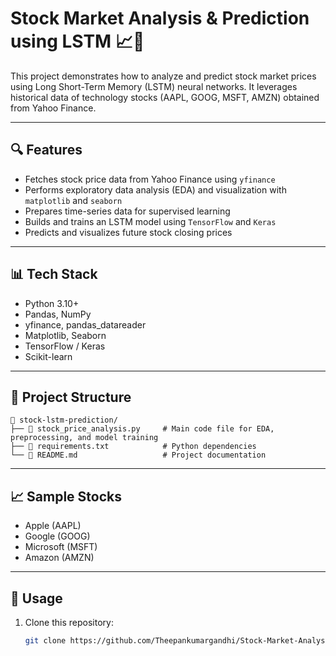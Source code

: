 # Stock Market Analysis & Prediction using LSTM 📈🧠

This project demonstrates how to analyze and predict stock market prices using Long Short-Term Memory (LSTM) neural networks. It leverages historical data of technology stocks (AAPL, GOOG, MSFT, AMZN) obtained from Yahoo Finance.

---

## 🔍 Features

- Fetches stock price data from Yahoo Finance using `yfinance`
- Performs exploratory data analysis (EDA) and visualization with `matplotlib` and `seaborn`
- Prepares time-series data for supervised learning
- Builds and trains an LSTM model using `TensorFlow` and `Keras`
- Predicts and visualizes future stock closing prices

---

## 📊 Tech Stack

- Python 3.10+
- Pandas, NumPy
- yfinance, pandas_datareader
- Matplotlib, Seaborn
- TensorFlow / Keras
- Scikit-learn

---

## 📁 Project Structure
```
📁 stock-lstm-prediction/
├── 📄 stock_price_analysis.py     # Main code file for EDA, preprocessing, and model training
├── 📄 requirements.txt            # Python dependencies
└── 📄 README.md                   # Project documentation
```
---

## 📈 Sample Stocks

- Apple (AAPL)
- Google (GOOG)
- Microsoft (MSFT)
- Amazon (AMZN)

---

## 🚀 Usage

1. Clone this repository:
   ```bash
   git clone https://github.com/Theepankumargandhi/Stock-Market-Analysis-Prediction-using-LSTM
```
